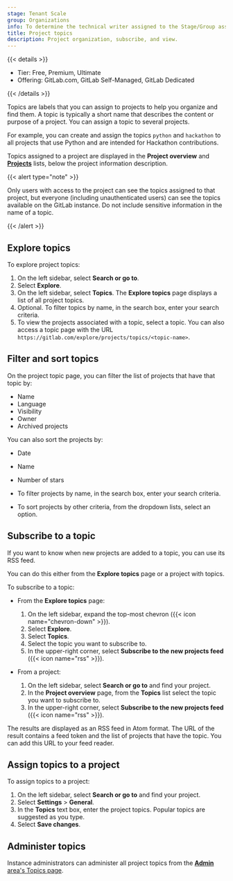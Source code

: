 ```yaml
---
stage: Tenant Scale
group: Organizations
info: To determine the technical writer assigned to the Stage/Group associated with this page, see https://handbook.gitlab.com/handbook/product/ux/technical-writing/#assignments
title: Project topics
description: Project organization, subscribe, and view.
---
```


{{< details >}}

- Tier: Free, Premium, Ultimate
- Offering: GitLab.com, GitLab Self-Managed, GitLab Dedicated

{{< /details >}}

Topics are labels that you can assign to projects to help you organize and find them.
A topic is typically a short name that describes the content or purpose of a project.
You can assign a topic to several projects.

For example, you can create and assign the topics `python` and `hackathon` to all projects that use Python and are intended for Hackathon contributions.

Topics assigned to a project are displayed in the **Project overview** and [**Projects**](working_with_projects.md#view-projects) lists, below the project information description.

{{< alert type="note" >}}

Only users with access to the project can see the topics assigned to that project,
but everyone (including unauthenticated users) can see the topics available on the GitLab instance.
Do not include sensitive information in the name of a topic.

{{< /alert >}}

## Explore topics

To explore project topics:

1. On the left sidebar, select **Search or go to**.
1. Select **Explore**.
1. On the left sidebar, select **Topics**. The **Explore topics** page displays a list of all project topics.
1. Optional. To filter topics by name, in the search box, enter your search criteria.
1. To view the projects associated with a topic, select a topic.
   You can also access a topic page with the URL `https://gitlab.com/explore/projects/topics/<topic-name>`.

## Filter and sort topics

On the project topic page, you can filter the list of projects that have that topic by:

- Name
- Language
- Visibility
- Owner
- Archived projects

You can also sort the projects by:

- Date
- Name
- Number of stars

- To filter projects by name, in the search box, enter your search criteria.
- To sort projects by other criteria, from the dropdown lists, select an option.

## Subscribe to a topic

If you want to know when new projects are added to a topic, you can use its RSS feed.

You can do this either from the **Explore topics** page or a project with topics.

To subscribe to a topic:

- From the **Explore topics** page:

  1. On the left sidebar, expand the top-most chevron ({{< icon name="chevron-down" >}}).
  1. Select **Explore**.
  1. Select **Topics**.
  1. Select the topic you want to subscribe to.
  1. In the upper-right corner, select **Subscribe to the new projects feed** ({{< icon name="rss" >}}).

- From a project:

  1. On the left sidebar, select **Search or go to** and find your project.
  1. In the **Project overview** page, from the **Topics** list select the topic you want to subscribe to.
  1. In the upper-right corner, select **Subscribe to the new projects feed** ({{< icon name="rss" >}}).

The results are displayed as an RSS feed in Atom format.
The URL of the result contains a feed token and the list of projects that have the topic. You can add this URL to your feed reader.

## Assign topics to a project

To assign topics to a project:

1. On the left sidebar, select **Search or go to** and find your project.
1. Select **Settings** > **General**.
1. In the **Topics** text box, enter the project topics. Popular topics are suggested as you type.
1. Select **Save changes**.

## Administer topics

Instance administrators can administer all project topics from the
[**Admin** area's Topics page](../../administration/admin_area.md#administering-topics).
